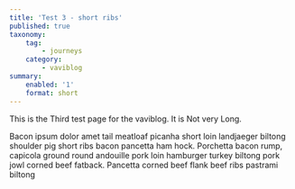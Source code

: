 ```yaml
---
title: 'Test 3 - short ribs'
published: true
taxonomy:
    tag:
        - journeys
    category:
        - vaviblog
summary:
    enabled: '1'
    format: short
---
```


This is the Third test page for the vaviblog. It is Not very Long.

Bacon ipsum dolor amet tail meatloaf picanha short loin landjaeger biltong shoulder pig short ribs bacon pancetta ham hock. Porchetta bacon rump, capicola ground round andouille pork loin hamburger turkey biltong pork jowl corned beef fatback. Pancetta corned beef flank beef ribs pastrami biltong 